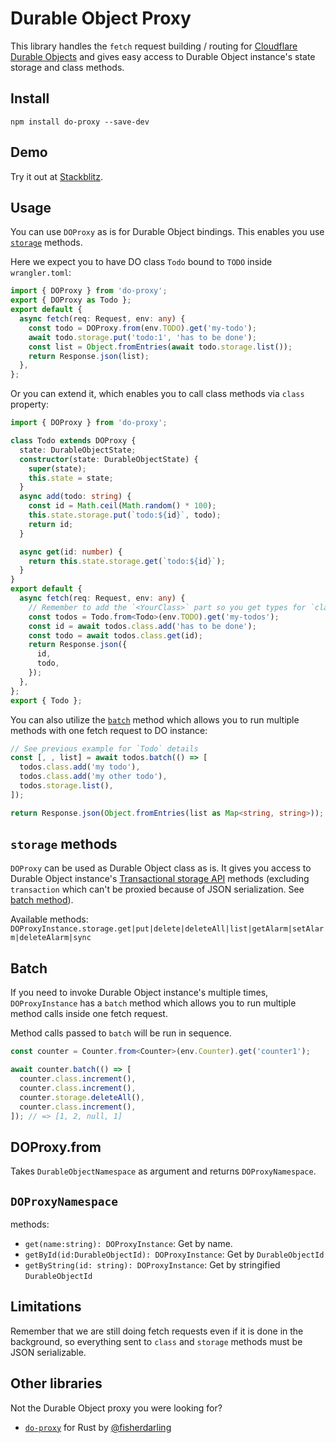 # Durable Object Proxy

This library handles the `fetch` request building / routing for [Cloudflare Durable Objects](https://developers.cloudflare.com/workers/learning/using-durable-objects/) and gives easy access to Durable Object instance's state storage and class methods.

## Install

```text
npm install do-proxy --save-dev
```

## Demo

Try it out at [Stackblitz](https://stackblitz.com/fork/github/osaton/do-proxy/tree/main/examples/basic?file=index.ts&terminal='start-stackblitz').

## Usage

You can use `DOProxy` as is for Durable Object bindings. This enables you use [`storage`](#storage-methods) methods.

Here we expect you to have DO class `Todo` bound to `TODO` inside `wrangler.toml`:

```ts
import { DOProxy } from 'do-proxy';
export { DOProxy as Todo };
export default {
  async fetch(req: Request, env: any) {
    const todo = DOProxy.from(env.TODO).get('my-todo');
    await todo.storage.put('todo:1', 'has to be done');
    const list = Object.fromEntries(await todo.storage.list());
    return Response.json(list);
  },
};
```

Or you can extend it, which enables you to call class methods via `class` property:

```ts
import { DOProxy } from 'do-proxy';

class Todo extends DOProxy {
  state: DurableObjectState;
  constructor(state: DurableObjectState) {
    super(state);
    this.state = state;
  }
  async add(todo: string) {
    const id = Math.ceil(Math.random() * 100);
    this.state.storage.put(`todo:${id}`, todo);
    return id;
  }

  async get(id: number) {
    return this.state.storage.get(`todo:${id}`);
  }
}
export default {
  async fetch(req: Request, env: any) {
    // Remember to add the `<YourClass>` part so you get types for `class` methods
    const todos = Todo.from<Todo>(env.TODO).get('my-todos');
    const id = await todos.class.add('has to be done');
    const todo = await todos.class.get(id);
    return Response.json({
      id,
      todo,
    });
  },
};
export { Todo };
```

You can also utilize the [`batch`](#batch) method which allows you to run multiple methods with one fetch request to DO instance:

```ts
// See previous example for `Todo` details
const [, , list] = await todos.batch(() => [
  todos.class.add('my todo'),
  todos.class.add('my other todo'),
  todos.storage.list(),
]);

return Response.json(Object.fromEntries(list as Map<string, string>));
```

## `storage` methods

`DOProxy` can be used as Durable Object class as is. It gives you access to Durable Object instance's [Transactional storage API](https://developers.cloudflare.com/workers/runtime-apis/durable-objects/#transactional-storage-api) methods (excluding `transaction` which can't be proxied because of JSON serialization. See [batch method](#batch)).

Available methods: `DOProxyInstance.storage.get|put|delete|deleteAll|list|getAlarm|setAlarm|deleteAlarm|sync`

## Batch

If you need to invoke Durable Object instance's multiple times, `DOProxyInstance` has a `batch` method which allows you to run multiple method calls inside one fetch request.

Method calls passed to `batch` will be run in sequence.

```ts
const counter = Counter.from<Counter>(env.Counter).get('counter1');

await counter.batch(() => [
  counter.class.increment(),
  counter.class.increment(),
  counter.storage.deleteAll(),
  counter.class.increment(),
]); // => [1, 2, null, 1]
```

## DOProxy.from

Takes `DurableObjectNamespace` as argument and returns `DOProxyNamespace`.

## `DOProxyNamespace`

methods:

- `get(name:string): DOProxyInstance`: Get by name.
- `getById(id:DurableObjectId): DOProxyInstance`: Get by `DurableObjectId`
- `getByString(id: string): DOProxyInstance`: Get by stringified `DurableObjectId`

## Limitations

Remember that we are still doing fetch requests even if it is done in the background, so everything sent to `class` and `storage` methods must be JSON serializable.

## Other libraries

Not the Durable Object proxy you were looking for?

- [`do-proxy`](https://github.com/fisherdarling/do-proxy) for Rust by [@fisherdarling](https://www.github.com/fisherdarling)
